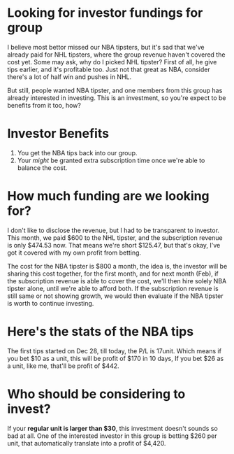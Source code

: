 # Looking for investor fundings for group
I believe most bettor missed our NBA tipsters, but it's sad that we've already paid for NHL tipsters, where the group revenue haven't covered the cost yet.
Some may ask, why do I picked NHL tipster? First of all, he give tips earlier, and it's profitable too. Just not that great as NBA, consider there's a lot of half win and pushes in NHL.

But still, people wanted NBA tipster, and one members from this group has already interested in investing.
This is an investment, so you're expect to be benefits from it too, how?

# Investor Benefits
1. You get the NBA tips back into our group.
2. Your *might* be granted extra subscription time once we're able to balance the cost.

# How much funding are we looking for?
I don't like to disclose the revenue, but I had to be transparent to investor.
This month, we paid $600 to the NHL tipster, and the subscription revenue is only $474.53 now.
That means we're short $125.47, but that's okay, I've got it covered with my own profit from betting.

The cost for the NBA tipster is $800 a month, the idea is, the investor will be sharing this cost together,
for the first month, and for next month (Feb), if the subscription revenue is able to cover the cost,
we'll then hire solely NBA tipster alone, until we're able to afford both.
If the subscription revenue is still same or not showing growth, we would then evaluate if the NBA tipster is worth to continue investing.


# Here's the stats of the NBA tips
The first tips started on Dec 28, till today, the P/L is 17unit.
Which means if you bet $10 as a unit, this will be profit of $170 in 10 days,
If you bet $26 as a unit, like me, that'll be profit of $442.

# Who should be considering to invest?
If your **regular unit is larger than $30**, this investment doesn't sounds so bad at all.
One of the interested investor in this group is betting $260 per unit, that automatically translate into a profit of $4,420.
